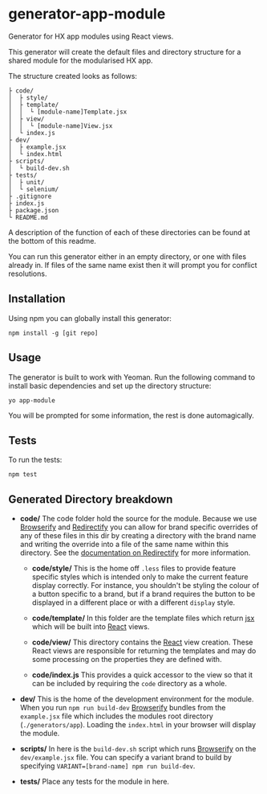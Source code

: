# generator-app-module
Generator for HX app modules using React views.

This generator will create the default files and directory structure for a shared module for the modularised HX app.

The structure created looks as follows:
```
├ code/
│  ├ style/
│  ├ template/
│  │  └ [module-name]Template.jsx 
│  ├ view/
│  │  └ [module-name]View.jsx
│  └ index.js
├ dev/
│  ├ example.jsx
│  └ index.html
├ scripts/
│  └ build-dev.sh
├ tests/
│  ├ unit/
│  └ selenium/
├ .gitignore
├ index.js
├ package.json
└ README.md
```
A description of the function of each of these directories can be found at the bottom of this readme.

You can run this generator either in an empty directory, or one with files already in. If files of the same name exist
then it will prompt you for conflict resolutions.

## Installation
Using npm you can globally install this generator:

`npm install -g [git repo]`

## Usage
The generator is built to work with Yeoman. Run the following command to install basic dependencies and set up the directory structure:

`yo app-module`

You will be prompted for some information, the rest is done automagically.

## Tests
To run the tests:

`npm test`

## Generated Directory breakdown
* **code/**
The code folder hold the source for the module. Because we use [Browserify](http://browserify.org/) and 
[Redirectify](https://www.npmjs.com/package/redirectify) you can allow for brand specific overrides of any of 
these files in this dir by creating a directory with the brand name and writing the override into a
file of the same name within this directory. See the 
[documentation on Redirectify](https://www.npmjs.com/package/redirectify) for more information.

    * **code/style/**
This is the home off `.less` files to provide feature specific styles which is intended only to make the current feature
display correctly. For instance, you shouldn't be styling the colour of a button specific to a brand, but if a brand
requires the button to be displayed in a different place or with a different `display` style.

    * **code/template/**
In this folder are the template files which return [jsx](http://facebook.github.io/react/docs/jsx-in-depth.html) 
which will be built into [React](http://facebook.github.io/react/) views.

    * **code/view/**
This directory contains the [React](http://facebook.github.io/react/) view creation. These React views are responsible
for returning the templates and may do some processing on the properties they are defined with.

    * **code/index.js**
This provides a quick accessor to the view so that it can be included by requiring the `code` directory as a whole.

* **dev/**
This is the home of the development environment for the module. When you run `npm run build-dev` 
[Browserify](http://browserify.org/) bundles from the `example.jsx` file which includes the modules root directory
(`./generators/app`). Loading the `index.html` in your browser will display the module.


* **scripts/**
In here is the `build-dev.sh` script which runs [Browserify](http://browserify.org/) on the `dev/example.jsx` file.
You can specify a variant brand to build by specifying `VARIANT=[brand-name] npm run build-dev`.


* **tests/**
Place any tests for the module in here.